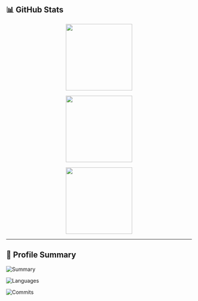 <!-- Profile Stats Section -->
## 📊 GitHub Stats
<div align="center">

  <!-- GitHub Stats -->
  <img 
       src="https://github-readme-stats.vercel.app/api?username=YOUR_USERNAME&show_icons=true&theme=tokyonight&count_private=true&include_all_commits=true" 
       height="180em" 
  />

  <!-- Top Languages -->
  <img 
       src="https://github-readme-stats.vercel.app/api/top-langs/?username=YOUR_USERNAME&layout=compact&theme=tokyonight" 
       height="180em" 
  />

  <!-- Contribution Streak -->
  <img 
       src="https://github-readme-streak-stats.herokuapp.com/?user=YOUR_USERNAME&theme=tokyonight&hide_border=false" 
       height="180em" 
  />

</div>

---

<!-- Profile Summary Card -->
## 🧠 Profile Summary
![Summary](https://github-profile-summary-cards.vercel.app/api/cards/profile-details?username=YOUR_USERNAME&theme=tokyonight)

<!-- Optional Language Breakdown Card -->
![Languages](https://github-profile-summary-cards.vercel.app/api/cards/repos-per-language?username=YOUR_USERNAME&theme=tokyonight)

<!-- Optional Commits per Day Card -->
![Commits](https://github-profile-summary-cards.vercel.app/api/cards/productive-time?username=YOUR_USERNAME&theme=tokyonight&utcOffset=8)
